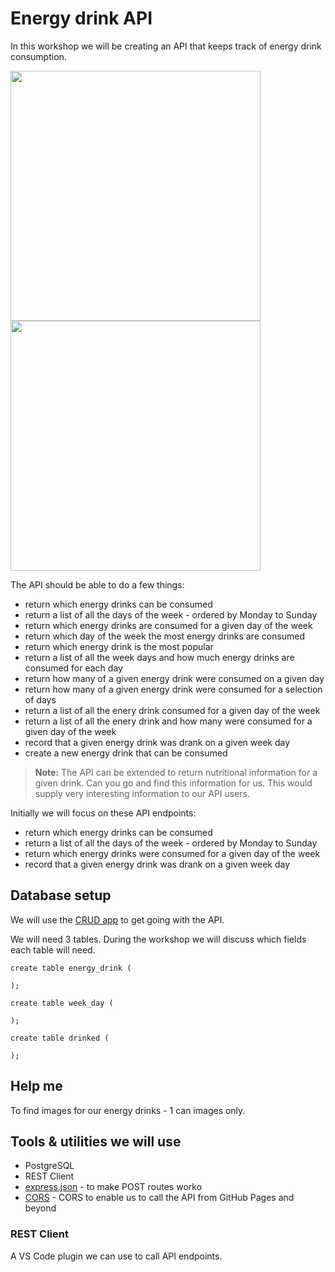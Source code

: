 # Energy drink API

In this workshop we will be creating an API that keeps track of energy drink consumption.


<img src="[images/switch.jpeg](https://github.com/codex-academy/energy-drink-api/blob/3597b03eed8cea9d281b12f3a603b13c9dc2c877/images/monsters.png)" width="400">
<img src="./images/monsters.jpeg" width="400">


The API should be able to do a few things:

* return which energy drinks can be consumed
* return a list of all the days of the week - ordered by Monday to Sunday
* return which energy drinks are consumed for a given day of the week
* return which day of the week the most energy drinks are consumed
* return which energy drink is the most popular
* return a list of all the week days and how much energy drinks are consumed for each day
* return how many of a given energy drink were consumed on a given day
* return how many of a given energy drink were consumed for a selection of days
* return a list of all the enery drink consumed for a given day of the week
* return a list of all the enery drink and how many were consumed for a given day of the week
* record that a given energy drink was drank on a given week day
* create a new energy drink that can be consumed

> **Note:** The API can be extended to return nutritional information for a given drink. Can you go and find this information for us. This would supply very interesting information to our API users.

Initially we will focus on these API endpoints:

* return which energy drinks can be consumed
* return a list of all the days of the week - ordered by Monday to Sunday
* return which energy drinks were consumed for a given day of the week
* record that a given energy drink was drank on a given week day

## Database setup

We will use the [CRUD app](http://crud.projectcodex.co/) to get going with the API.

We will need 3 tables. During the workshop we will discuss which fields each table will need.

```
create table energy_drink (

);

create table week_day (

);

create table drinked (

);
```

## Help me 

To find images for our energy drinks - 1 can images only.

## Tools & utilities we will use

* PostgreSQL
* REST Client
* [express.json](https://masteringjs.io/tutorials/express/express-json) - to make POST routes worko
* [CORS](https://www.npmjs.com/package/cors) - CORS to enable us to call the API from GitHub Pages and beyond


### REST Client

A VS Code plugin we can use to call API endpoints.
